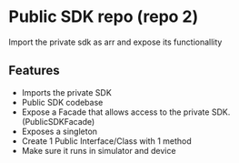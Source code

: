 # Public SDK repo (repo 2)

Import the private sdk as arr and expose its functionallity

## Features

- Imports the private SDK
- Public SDK codebase
- Expose a Facade that allows access to the private SDK. (PublicSDKFacade)
- Exposes a singleton
- Create 1 Public Interface/Class with 1 method
- Make sure it runs in simulator and device
